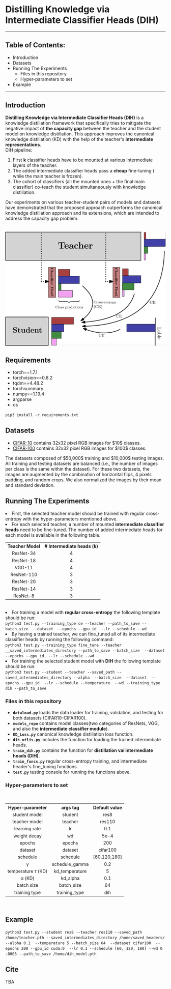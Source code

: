 # Distilling Knowledge via Intermediate Classifier Heads (DIH)
<section>
  <hr>
  <h2>Table of Contents:</h2>
  <ul>
    <li>Introduction</li>
    <li>Datasets</li>
    <li>Running The Experiments
      <ul>
        <li>Files in this repository</li>
        <li>Hyper-parameters to set</li>
      </ul>
    <li>Example</li>
    </li>
  </ul>
  <hr>
  <h2>Introduction</h2>
<p text-align: justify>
  <b>Distilling Knowledge via Intermediate Classifier Heads (DIH)</b> is a knowledge distillation framework that specifically tries to mitigate the negative impact of <b>the capacity gap</b> between the teacher and the student model on knowledge distillation. This approach improves the canonical knowledge distillation (KD) with the help of the teacher's <b>intermediate representations</b>.
  <br>
  DIH pipeline:
  <ol>
  <li>First <b>k</b> classifier heads have to be mounted at various intermediate layers of the teacher.</li>
  <li>The added intermediate classifier heads pass a <b>cheap</b> fine-tuning ( while the main teacher is frozen).</li>
  <li>The cohort of classifiers (all the mounted ones + the final main classifier) co-teach the student simultaneously with knowledge distillation.</li>
  </ol>
Our experiments on various teacher-student pairs of models and datasets have demonstrated that the proposed approach outperforms the canonical knowledge distillation approach and its extensions, which are intended to address the capacity gap problem.
  </section>
  <br>
  <section>
  <br>
  <img src="DIH.png" alt="Distilling Knowledge via Intermediate Classifier Heads (DIH)"width: 60% height: 60% justify-content: center>
  </section>
  <section>
  <h2>Requirements</h2>
  <ul>
  <li>torch==1.7.1</li>
  <li>torchvision==0.8.2</li>
  <li>tqdm==4.48.2</li>
  <li>torchsummary</li>
   <li>numpy==1.19.4</li>
    <li>argparse</li>
    <li>os</li>
 </ul>
  <code>pip3 install -r requirements.txt</code>
</section>

<section>
  <h2>Datasets</h2>
   <ul>
  <li><a href="https://www.cs.toronto.edu/~kriz/cifar.html">CIFAR-10</a> contains 32x32 pixel RGB images for $10$ classes.</li> 
  <li><a href="https://www.cs.toronto.edu/~kriz/cifar.html">CIFAR-100</a> contains 32x32 pixel RGB images for $100$ classes. </li>
 </ul>
 The datasets composed of $50,000$ training and $10,000$ testing images. All training and testing datasets are balanced (i.e., the number of images per class is the same within the dataset). For these two datasets, the images are augmented by the combination of horizontal flips, 4 pixels padding, and random crops. We also normalized the images by their mean and standard deviation. 
 </section>
 
 <section>
  <h2>Running The Experiments</h2>
  <li>First, the selected teacher model should be trained with regular cross-entropy with the hyper-parameters mentioned above.</li>
  <li>For each selected teacher, a number of mounted <b>intermediate classifier heads</b> need to be fine-tuned. The number of added intermediate heads for each model is available in the following table.
  <table style="width:400px">
  <tr>
  <th align="center">Teacher Model</th>
  <th align="center"># Intermediate heads (k)</th> 
   </tr>
    <tr>
    <td align="center">ResNet-34</td>
    <td align="center">4</td>
    </tr>
     <tr>
    <td align="center">ResNet-18</td>
    <td align="center">4</td>
    </tr>
     <tr>
    <td align="center">VGG-11</td>
    <td align="center">4</td>
    </tr>
     <tr>
    <td align="center">ResNet-110</td>
    <td align="center">3</td>
    </tr>
     <tr>
    <td align="center">ResNet-20</td>
    <td align="center">3</td>
    </tr>
     <tr>
    <td align="center">ResNet-14</td>
    <td align="center">3</td>
    </tr>
     <tr>
    <td align="center">ResNet-8</td>
    <td align="center">3</td>
    </tr>
</table>
<br>
 
  </li>
  <li>For training a model with <b>regular cross-entropy</b> the following template should be run:
    <br>
     <code>python3 test.py --training_type ce --teacher --path_to_save --batch_size  --dataset  --epochs --gpu_id  --lr --schedule --wd </code>
  </li>
  <li>By having a trained teacher, we can fine_tuned all of its intermediate classifier heads by running the following command:
    <br>
     <code>python3 test.py --training_type fine_tune --teacher __saved_intermediates_directory --path_to_save --batch_size  --dataset  --epochs --gpu_id  --lr --schedule --wd </code>
  </li>
  <li>For training the selected student model with <b>DIH</b> the following template should be run:
    <br>
     <code>python3 test.py --student --teacher --saved_path --saved_intermediates_directory --alpha  --batch_size  --dataset  --epochs --gpu_id  --lr --schedule --temperature  --wd --training_type dih --path_to_save</code>
  </li>
  
  
  <section>
  
  <h3>Files in this repository</h3>
  
  <ul>
  <li><code><b>dataload.py</b></code> loads the data loader for training, validation, and testing for both datasets (CIFAR10-CIFAR100).</li>
  <li><code><b>models_repo</b></code> contains model classes(two categories of ResNets, VGG, and also the <b>intermediate classifier module</b>).</li>
  <li><code><b>KD_Loss.py</b></code>  canonical knowledge distillation loss function.</li>
  <li><code><b>dih_utlis.py</b></code> includes the function for loading the trained intermediate heads.</li>
  <li><code><b>train_dih.py</b></code> contains the function for <b> distillation vai intermediate heads (DIH)</b>.</li>
  <li><code><b>train_funcs.py</b></code> regular cross-entropy training, and intermediate header's fine_tuning functions.</li>
  <li><code><b>test.py</b></code> testing console for running the functions above.</li>
</ul
  <br>
  
 <h3>Hyper-parameters to set</h3>
  <br>
  <table style="width:400px">
  <tr>
  <th align="center">Hyper-parameter</th>
  <th align="center">args tag</th> 
  <th align="center">Default value</th> 
   </tr>
    <tr>
    <td align="center">student model</td>
    <td align="center">student</td>
    <td align="center">res8</td>
    </tr>
     <tr>
    <td align="center">teacher model</td>
    <td align="center">teacher</td>
    <td align="center">res110</td>
    </tr>
    <tr>
    <td align="center">learning rate</td>
    <td align="center">lr</td>
    <td align="center">0.1</td>
    </tr>
     <tr>
    <td align="center">weight decay</td>
    <td align="center">wd</td>
    <td align="center">5e-4</td>
    </tr>
     <tr>
    <td align="center">epochs</td>
    <td align="center">epochs</td>
    <td align="center">200</td>
    </tr>
     <tr>
    <td align="center">dataset</td>
    <td align="center">dataset</td>
    <td align="center">cifar100</td>
    </tr>
     <tr>
    <td align="center">schedule</td>
    <td align="center">schedule</td>
    <td align="center">[60,120,180]</td>
    </tr>
    <tr>
    <td align="center">γ</td>
    <td align="center">schedule_gamma</td>
    <td align="center">0.2</td>
    </tr>
     <tr>
    <td align="center">temperature τ (KD)</td>
    <td align="center">kd_temperature</td>
    <td align="center">5</td>
    </tr>
     <tr>
    <td align="center">α (KD)</td>
    <td align="center">kd_alpha</td>
    <td align="center">0.1</td>
    </tr>
      <tr>
    <td align="center">batch size</td>
    <td align="center">batch_size</td>
    <td align="center">64</td>
    </tr>
     <tr>
    <td align="center">training type</td>
    <td align="center">training_type</td>
    <td align="center">dih</td>
    </tr>
</table>
<br> 
  </section>
</section>

  
  <section>
  <h2>Example</h2>
  <code>python3 test.py --student res8 --teacher res110 --saved_path /home/teacher.pth --saved_intermediates_directory /home/saved_headers/ --alpha 0.1  --temperature 5 --batch_size 64  --dataset cifar100  --epochs 200 --gpu_id cuda:0  --lr 0.1 --schedule [60, 120, 180] --wd 0 .0005 --path_to_save /home/dih_model.pth
</code>
</section>

<section>
  
  <h2>Cite</h2>
  <p>TBA</p>
  </section>
